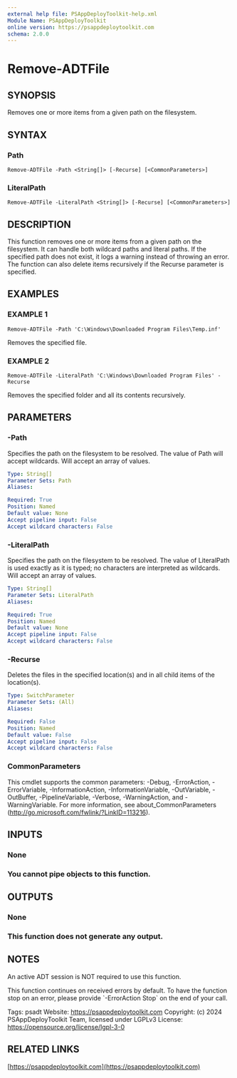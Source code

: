 ```yaml
---
external help file: PSAppDeployToolkit-help.xml
Module Name: PSAppDeployToolkit
online version: https://psappdeploytoolkit.com
schema: 2.0.0
---
```


# Remove-ADTFile

## SYNOPSIS
Removes one or more items from a given path on the filesystem.

## SYNTAX

### Path
```
Remove-ADTFile -Path <String[]> [-Recurse] [<CommonParameters>]
```

### LiteralPath
```
Remove-ADTFile -LiteralPath <String[]> [-Recurse] [<CommonParameters>]
```

## DESCRIPTION
This function removes one or more items from a given path on the filesystem.
It can handle both wildcard paths and literal paths.
If the specified path does not exist, it logs a warning instead of throwing an error.
The function can also delete items recursively if the Recurse parameter is specified.

## EXAMPLES

### EXAMPLE 1
```
Remove-ADTFile -Path 'C:\Windows\Downloaded Program Files\Temp.inf'
```

Removes the specified file.

### EXAMPLE 2
```
Remove-ADTFile -LiteralPath 'C:\Windows\Downloaded Program Files' -Recurse
```

Removes the specified folder and all its contents recursively.

## PARAMETERS

### -Path
Specifies the path on the filesystem to be resolved.
The value of Path will accept wildcards.
Will accept an array of values.

```yaml
Type: String[]
Parameter Sets: Path
Aliases:

Required: True
Position: Named
Default value: None
Accept pipeline input: False
Accept wildcard characters: False
```

### -LiteralPath
Specifies the path on the filesystem to be resolved.
The value of LiteralPath is used exactly as it is typed; no characters are interpreted as wildcards.
Will accept an array of values.

```yaml
Type: String[]
Parameter Sets: LiteralPath
Aliases:

Required: True
Position: Named
Default value: None
Accept pipeline input: False
Accept wildcard characters: False
```

### -Recurse
Deletes the files in the specified location(s) and in all child items of the location(s).

```yaml
Type: SwitchParameter
Parameter Sets: (All)
Aliases:

Required: False
Position: Named
Default value: False
Accept pipeline input: False
Accept wildcard characters: False
```

### CommonParameters
This cmdlet supports the common parameters: -Debug, -ErrorAction, -ErrorVariable, -InformationAction, -InformationVariable, -OutVariable, -OutBuffer, -PipelineVariable, -Verbose, -WarningAction, and -WarningVariable.
For more information, see about_CommonParameters (http://go.microsoft.com/fwlink/?LinkID=113216).

## INPUTS

### None
### You cannot pipe objects to this function.
## OUTPUTS

### None
### This function does not generate any output.
## NOTES
An active ADT session is NOT required to use this function.

This function continues on received errors by default.
To have the function stop on an error, please provide \`-ErrorAction Stop\` on the end of your call.

Tags: psadt
Website: https://psappdeploytoolkit.com
Copyright: (c) 2024 PSAppDeployToolkit Team, licensed under LGPLv3
License: https://opensource.org/license/lgpl-3-0

## RELATED LINKS

[https://psappdeploytoolkit.com](https://psappdeploytoolkit.com)

